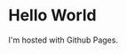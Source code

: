 <body>
<h1>Hello World</h1>
<p>I'm hosted with Github Pages.</p>
</body>
</md>
<theme: jekyll-theme-cayman>
